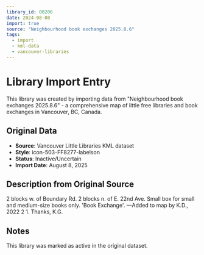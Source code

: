 ```yaml
---
library_id: 00206
date: 2024-08-08
import: true
source: "Neighbourhood book exchanges 2025.8.6"
tags:
  - import
  - kml-data
  - vancouver-libraries
---
```


# Library Import Entry

This library was created by importing data from "Neighbourhood book exchanges 2025.8.6" - a comprehensive map of little free libraries and book exchanges in Vancouver, BC, Canada.

## Original Data

- **Source**: Vancouver Little Libraries KML dataset
- **Style**: icon-503-FF8277-labelson
- **Status**: Inactive/Uncertain
- **Import Date**: August 8, 2025

## Description from Original Source

2 blocks w. of Boundary Rd.
2 blocks n. of E. 22nd Ave.
Small box for small and medium-size books only.
'Book Exchange'.
—Added to map by K.D., 2022 2 1. Thanks, K.G.



## Notes

This library was marked as active in the original dataset.
